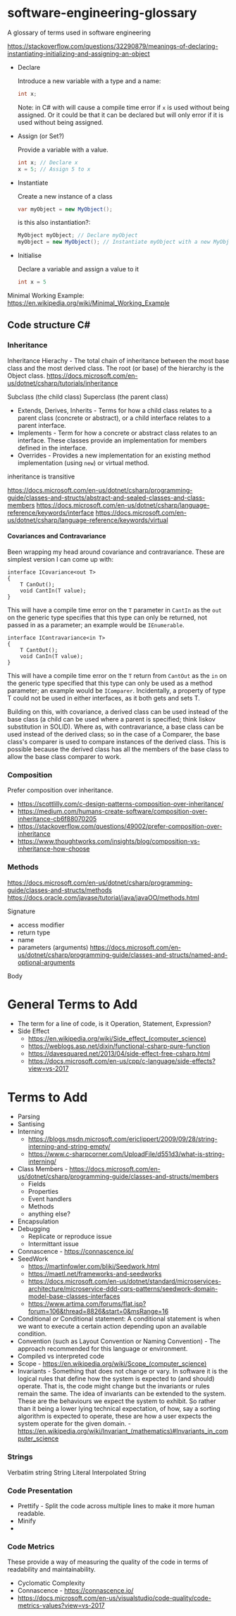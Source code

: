 # software-engineering-glossary
A glossary of terms used in software engineering

https://stackoverflow.com/questions/32290879/meanings-of-declaring-instantiating-initializing-and-assigning-an-object
 - Declare
 
   Introduce a new variable with a type and a name:
   
   ```C#
   int x;
   ```
   
   Note: in C# with will cause a compile time error if `x` is used without being assigned. Or it could be that it can be declared but will only error if it is used without being assigned.
 
 - Assign (or Set?)
 
   Provide a variable with a value.
   
   ```C#
   int x; // Declare x
   x = 5; // Assign 5 to x
   ```
   
 - Instantiate
 
   Create a new instance of a class
   
   ```C#
   var myObject = new MyObject();
   ```
   
   is this also instantiation?:
   
   ```C#
   MyObject myObject; // Declare myObject
   myObject = new MyObject(); // Instantiate myObject with a new MyObject instance
   ```
 
 - Initialise
 
   Declare a variable and assign a value to it
   
   ```C#
   int x = 5
   ```


Minimal Working Example:
https://en.wikipedia.org/wiki/Minimal_Working_Example

## Code structure C#

### Inheritance

Inheritance Hierachy - The total chain of inheritance between the most base class and the most derived class. The root (or base) of the hierarchy is the Object class.
https://docs.microsoft.com/en-us/dotnet/csharp/tutorials/inheritance

Subclass (the child class)
Superclass (the parent class)

 - Extends, Derives, Inherits - Terms for how a child class relates to a parent class (concrete or abstract), or a child interface relates to a parent interface.
 - Implements - Term for how a concrete or abstract class relates to an interface. These classes provide an implementation for members defined in the interface.
 - Overrides - Provides a new implementation for an existing method implementation (using `new`) or virtual method.


inheritance is transitive

https://docs.microsoft.com/en-us/dotnet/csharp/programming-guide/classes-and-structs/abstract-and-sealed-classes-and-class-members
https://docs.microsoft.com/en-us/dotnet/csharp/language-reference/keywords/interface
https://docs.microsoft.com/en-us/dotnet/csharp/language-reference/keywords/virtual

#### Covariances and Contravariance

Been wrapping my head around covariance and contravariance. These are simplest version I can come up with:

```
interface ICovariance<out T>
{
    T CanOut();
    void CantIn(T value);
}
```

This will have a compile time error on the `T` parameter in `CantIn` as the `out` on the generic type specifies that this type can only be returned, not passed in as a parameter; an example would be `IEnumerable`.

```
interface IContravariance<in T>
{
    T CantOut();
    void CanIn(T value);
}
```

This will have a compile time error on the `T` return from `CantOut` as the `in` on the generic type specified that this type can only be used as a method parameter; an example would be `IComparer`.
Incidentally, a property of type T could not be used in either interfaces, as it both gets and sets T.

Building on this, with covariance, a derived class can be used instead of the base class (a child can be used where a parent is specified; think liskov substitution in SOLID). Where as, with contravariance, a base class can be used instead of the derived class; so in the case of a Comparer, the base class's comparer is used to compare instances of the derived class. This is possible because the derived class has all the members of the base class to allow the base class comparer to work.

### Composition

Prefer composition over inheritance.

 - https://scottlilly.com/c-design-patterns-composition-over-inheritance/
 - https://medium.com/humans-create-software/composition-over-inheritance-cb6f88070205
 - https://stackoverflow.com/questions/49002/prefer-composition-over-inheritance
 - https://www.thoughtworks.com/insights/blog/composition-vs-inheritance-how-choose


### Methods
https://docs.microsoft.com/en-us/dotnet/csharp/programming-guide/classes-and-structs/methods
https://docs.oracle.com/javase/tutorial/java/javaOO/methods.html

Signature

- access modifier
- return type
- name
- parameters (arguments)
https://docs.microsoft.com/en-us/dotnet/csharp/programming-guide/classes-and-structs/named-and-optional-arguments

Body

# General Terms to Add

 - The term for a line of code, is it Operation, Statement, Expression?
 - Side Effect
   - https://en.wikipedia.org/wiki/Side_effect_(computer_science)
   - https://weblogs.asp.net/dixin/functional-csharp-pure-function
   - https://davesquared.net/2013/04/side-effect-free-csharp.html
   - https://docs.microsoft.com/en-us/cpp/c-language/side-effects?view=vs-2017

# Terms to Add
 - Parsing
 - Santising
 - Interning
   - https://blogs.msdn.microsoft.com/ericlippert/2009/09/28/string-interning-and-string-empty/
   - https://www.c-sharpcorner.com/UploadFile/d551d3/what-is-string-interning/
 - Class Members - https://docs.microsoft.com/en-us/dotnet/csharp/programming-guide/classes-and-structs/members
   - Fields
   - Properties
   - Event handlers
   - Methods
   - anything else?
 - Encapsulation
 - Debugging
   - Replicate or reproduce issue
   - Intermittant issue
 - Connascence - https://connascence.io/
 - SeedWork
   - https://martinfowler.com/bliki/Seedwork.html
   - https://maetl.net/frameworks-and-seedworks
   - https://docs.microsoft.com/en-us/dotnet/standard/microservices-architecture/microservice-ddd-cqrs-patterns/seedwork-domain-model-base-classes-interfaces
   - https://www.artima.com/forums/flat.jsp?forum=106&thread=8826&start=0&msRange=16
 - Conditional *or* Conditional statement: A conditional statement is when we want to execute a certain action depending upon an available condition.
 - Convention (such as Layout Convention or Naming Convention) - The approach recommended for this language or environment.
 - Compiled vs interpreted code
 - Scope - https://en.wikipedia.org/wiki/Scope_(computer_science)
 - Invariants - Something that does not change or vary. In software it is the logical rules that define how the system is expected to (and should) operate. That is, the code might change but the invariants or rules remain the same. The idea of invariants can be extended to the system. These are the behaviours we expect the system to exhibit. So rather than it being a lower lying technical expectation, of how, say a sorting algorithm is expected to operate, these are how a user expects the system operate for the given domain.  - https://en.wikipedia.org/wiki/Invariant_(mathematics)#Invariants_in_computer_science

### Strings

Verbatim string
String Literal
Interpolated String

### Code Presentation

 - Prettify - Split the code across multiple lines to make it more human readable.
 - Minify
 - 

### Code Metrics

These provide a way of measuring the quality of the code in terms of readability and maintainability.
 - Cyclomatic Complexity
 - Connascence - https://connascence.io/
 - https://docs.microsoft.com/en-us/visualstudio/code-quality/code-metrics-values?view=vs-2017
